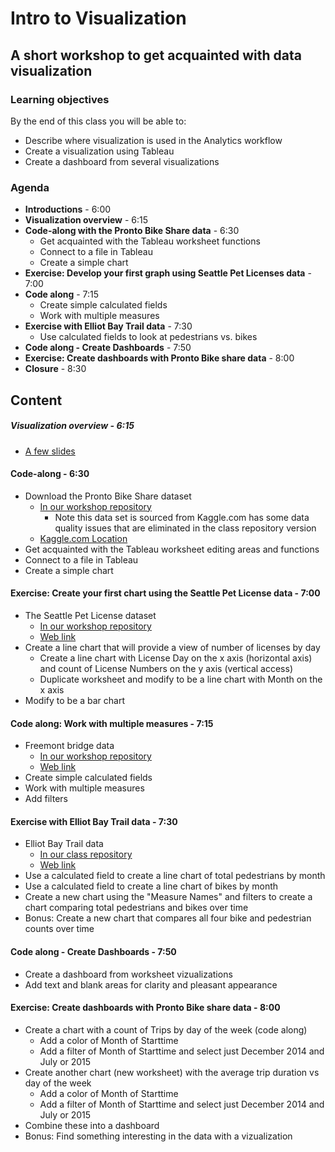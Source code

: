 # Intro to Visualization
## A short workshop to get acquainted with data visualization

### Learning objectives
By the end of this class you will be able to:
* Describe where visualization is used in the Analytics workflow
* Create a visualization using Tableau
* Create a dashboard from several visualizations

### Agenda
* **Introductions** -  6:00
* **Visualization overview**  -  6:15
* **Code-along with the Pronto Bike Share data**  -  6:30
  * Get acquainted  with the Tableau worksheet functions
  * Connect to a file in Tableau
  * Create a simple chart
* **Exercise: Develop your first graph using Seattle Pet Licenses data**  -  7:00
* **Code along**  -  7:15
  * Create simple calculated fields
  * Work with multiple measures
* **Exercise with Elliot Bay Trail data**  -  7:30 
  * Use calculated fields to look at pedestrians vs. bikes
* **Code along - Create Dashboards**  -  7:50
* **Exercise: Create dashboards with Pronto Bike share data**  -  8:00
* **Closure**  -  8:30
 
## Content

##### Visualization overview  -  6:15
* [A few slides](https://docs.google.com/presentation/d/1fRl4N4mOWAYA5mRbtbnBE5lQMnku0eSJa6vqJq9oUgI/edit?usp=sharing)
 
#### Code-along  -  6:30
* Download the Pronto Bike Share dataset
  * [In our workshop repository](/Pronto_bike_share_visualization/cycle-share-dataset/2015_trip_data.csv)
     * Note this data set is sourced from Kaggle.com has some data quality issues that are eliminated in the class repository version
  * [Kaggle.com Location](https://www.kaggle.com/pronto/cycle-share-dataset)
* Get acquainted with the Tableau worksheet editing areas and functions
* Connect to a file in Tableau
* Create a simple chart
 
#### Exercise: Create your first chart using the Seattle Pet License data  -  7:00
* The Seattle Pet License dataset
    * [In our workshop repository](/Seattle_pet_license_data/Seattle_Pet_Licenses_2016_to_2018.csv)
    * [Web link](https://data.seattle.gov/Community/Seattle-Pet-Licenses/jguv-t9rb)
* Create a line chart that will provide a view of number of licenses by day
  * Create a line chart with License Day on the x axis (horizontal axis) and count of License Numbers on the y axis (vertical access)
  * Duplicate worksheet and modify to be a line chart with Month on the x axis
* Modify to be a bar chart
  
#### Code along: Work with multiple measures  -  7:15
* Freemont bridge data
  * [In our workshop repository](/Freemont_bridge_data/Freemont_bridge_bike_traffic-daily.json)
  * [Web link](https://data.seattle.gov/Transportation/Fremont-Bridge-Daily-Bicycle-Counts/eytj-7qg9/data)
* Create simple calculated fields
* Work with multiple measures
* Add filters

#### Exercise with Elliot Bay Trail data  -  7:30
* Elliot Bay Trail data
  * [In our class repository](/Elliot_bay_trail_data/Elliott_Bay_Trail_in_Myrtle_Edwards_Park.csv)
  * [Web link](https://data.seattle.gov/Transportation/Elliott-Bay-Trail-in-Myrtle-Edwards-Park/4qej-qvrz)
* Use a calculated field to create a line chart of total pedestrians by month
* Use a calculated field to create a line chart of bikes by month
* Create a new chart using the "Measure Names" and filters to create a chart comparing total pedestrians and bikes over time
* Bonus: Create a new chart that compares all four bike and pedestrian counts over time
  
#### Code along - Create Dashboards  -  7:50
* Create a dashboard from worksheet vizualizations
* Add text and blank areas for clarity and pleasant appearance

#### Exercise: Create dashboards with Pronto Bike share data  -  8:00
* Create a chart with a count of Trips by day of the week (code along)
  * Add a color of Month of Starttime
  * Add a filter of Month of Starttime and select just December 2014 and July or 2015
* Create another chart (new worksheet) with the average trip duration vs day of the week
  * Add a color of Month of Starttime
  * Add a filter of Month of Starttime and select just December 2014 and July or 2015
* Combine these into a dashboard
* Bonus: Find something interesting in the data with a vizualization
  
